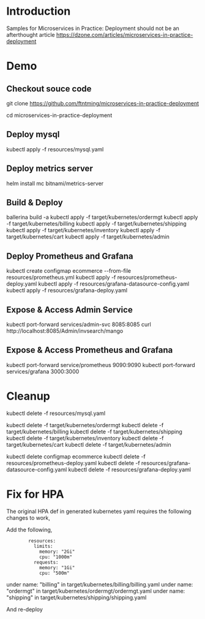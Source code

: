 # Introduction
Samples for Microservices in Practice: Deployment should not be an afterthought article
https://dzone.com/articles/microservices-in-practice-deployment

# Demo

## Checkout souce code
git clone https://github.com/ftntming/microservices-in-practice-deployment

cd microservices-in-practice-deployment

## Deploy mysql
kubectl apply -f resources/mysql.yaml

## Deploy metrics server
helm install mc bitnami/metrics-server

## Build & Deploy 
ballerina build -a
kubectl apply -f target/kubernetes/ordermgt
kubectl apply -f target/kubernetes/billing
kubectl apply -f target/kubernetes/shipping
kubectl apply -f target/kubernetes/inventory
kubectl apply -f target/kubernetes/cart
kubectl apply -f target/kubernetes/admin

## Deploy Prometheus and Grafana
kubectl create configmap ecommerce --from-file resources/prometheus.yml
kubectl apply -f resources/prometheus-deploy.yaml
kubectl apply -f resources/grafana-datasource-config.yaml
kubectl apply -f resources/grafana-deploy.yaml

## Expose & Access Admin Service
kubectl port-forward services/admin-svc 8085:8085
curl http://localhost:8085/Admin/invsearch/mango

## Expose & Access Prometheus and Grafana
kubectl port-forward service/prometheus 9090:9090
kubectl port-forward services/grafana 3000:3000

# Cleanup
kubectl delete -f resources/mysql.yaml

kubectl delete -f target/kubernetes/ordermgt
kubectl delete -f target/kubernetes/billing
kubectl delete -f target/kubernetes/shipping
kubectl delete -f target/kubernetes/inventory
kubectl delete -f target/kubernetes/cart
kubectl delete -f target/kubernetes/admin


kubectl delete configmap ecommerce
kubectl delete -f resources/prometheus-deploy.yaml
kubectl delete -f resources/grafana-datasource-config.yaml
kubectl delete -f resources/grafana-deploy.yaml


# Fix for HPA
The original HPA def in generated kubernetes yaml requires the following changes to work,

Add the following,
```
        resources:
          limits:
            memory: "2Gi"
            cpu: "1000m"
          requests: 
            memory: "1Gi"
            cpu: "500m"
```

under  name: "billing" in target/kubernetes/billing/billing.yaml
under  name: "ordermgt" in target/kubernetes/ordermgt/ordermgt.yaml
under  name: "shipping" in target/kubernetes/shipping/shipping.yaml

And re-deploy









